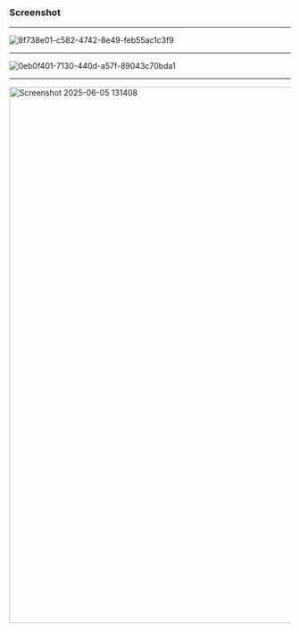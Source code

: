 ### Screenshot
---
![8f738e01-c582-4742-8e49-feb55ac1c3f9](https://github.com/user-attachments/assets/e8d4ed8d-46ad-4166-b22a-e87cfaafbbdc)

---
![0eb0f401-7130-440d-a57f-89043c70bda1](https://github.com/user-attachments/assets/f6426b35-3701-48c8-b05d-4b05ee7cf20a)

---
<img width="960" alt="Screenshot 2025-06-05 131408" src="https://github.com/user-attachments/assets/aec62b71-4057-404a-bddd-c58b6c12344c" />

